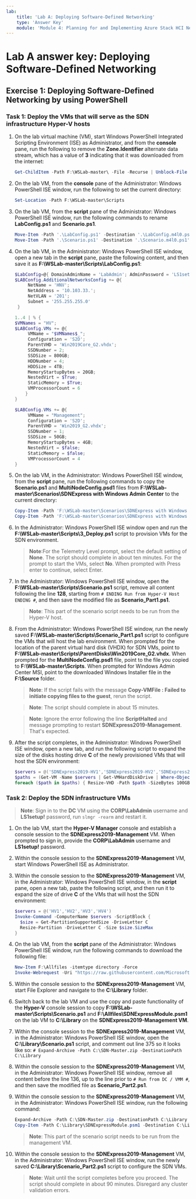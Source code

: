 ```yaml
---
lab:
    title: 'Lab A: Deploying Software-Defined Networking'
    type: 'Answer Key'
    module: 'Module 4: Planning for and Implementing Azure Stack HCI Networking'
---
```

# Lab A answer key: Deploying Software-Defined Networking

## Exercise 1: Deploying Software-Defined Networking by using PowerShell

### Task 1: Deploy the VMs that will serve as the SDN infrastructure Hyper-V hosts

1. On the lab virtual machine (VM), start Windows PowerShell Integrated Scripting Environment (ISE) as Administrator, and from the **console** pane, run the following to remove the **Zone.Identifier** alternate data stream, which has a value of **3** indicating that it was downloaded from the internet:

   ```powershell
   Get-ChildItem -Path F:\WSLab-master\ -File -Recurse | Unblock-File
   ```

1. On the lab VM, from the **console** pane of the Administrator: Windows PowerShell ISE window, run the following to set the current directory:

   ```powershell
   Set-Location -Path F:\WSLab-master\Scripts
   ```

1. On the lab VM, from the **script** pane of the Administrator: Windows PowerShell ISE window, run the following commands to rename **LabConfig.ps1** and **Scenario.ps1**.

   ```powershell
   Move-Item -Path '.\LabConfig.ps1' -Destination '.\LabConfig.m4l0.ps1' -Force -ErrorAction SilentlyContinue
   Move-Item -Path '.\Scenario.ps1' -Destination '.\Scenario.m4l0.ps1' -Force -ErrorAction SilentlyContinue
   ```

1. On the lab VM, in the Administrator: Windows PowerShell ISE window, open a new tab in the **script** pane, paste the following content, and then save it as **F:\\WSLab-master\\Scripts\\LabConfig.ps1**:

   ```powershell
   $LabConfig=@{ DomainAdminName = 'LabAdmin'; AdminPassword = 'LS1setup!'; Prefix = 'SDNExpress2019-'; SecureBoot = $false; SwitchName = 'LabSwitch'; DCEdition = '4'; VMs = @(); InstallSCVMM = 'No'; PullServerDC = $false; Internet = $true; AllowedVLANs = "1-400"; AdditionalNetworksInDC = $true; AdditionalNetworksConfig = @(); EnableGuestServiceInterface = $true}
   $LABConfig.AdditionalNetworksConfig += @{
        NetName = 'HNV';
        NetAddress = '10.103.33.';
        NetVLAN = '201';
        Subnet = '255.255.255.0'
    }

   1..4 | % {
   $VMNames = "HV";
   $LABConfig.VMs += @{
        VMName = "$VMNames$_";
        Configuration = 'S2D';
        ParentVHD = 'Win2019Core_G2.vhdx';
        SSDNumber = 2;
        SSDSize = 800GB;
        HDDNumber = 4;
        HDDSize = 4TB;
        MemoryStartupBytes = 20GB;
        NestedVirt = $True;
        StaticMemory = $True;
        VMProcessorCount = 6
       }
   }

   $LABConfig.VMs += @{
        VMName = "Management";
        Configuration = 'S2D';
        ParentVHD = 'Win2019_G2.vhdx';
        SSDNumber = 1;
        SSDSize = 50GB;
        MemoryStartupBytes = 4GB;
        NestedVirt = $false;
        StaticMemory = $false;
        VMProcessorCount = 4
   }
   ```

1. On the lab VM, in the Administrator: Windows PowerShell ISE window, from the **script** pane, run the following commands to copy the **Scenario.ps1** and **MultiNodeConfig.psd1** files from **F:\WSLab-master\Scenarios\SDNExpress with Windows Admin Center** to the current directory:

   ```powershell
   Copy-Item -Path 'F:\WSLab-master\Scenarios\SDNExpress with Windows Admin Center\Scenario.ps1' -Destination '.\'
   Copy-Item -Path 'F:\WSLab-master\Scenarios\SDNExpress with Windows Admin Center\MultiNodeConfig.psd1' -Destination '.\'
   ```

1. In the Administrator: Windows PowerShell ISE window open and run the **F:\\WSLab-master\\Scripts\\3_Deploy.ps1** script to provision VMs for the SDN environment.

   > **Note**:For the Telemetry Level prompt, select the default setting of **None**. The script should complete in about ten minutes. For the prompt to start the VMs, select **No**. When prompted with Press enter to continue, select Enter.

1. In the Administrator: Windows PowerShell ISE window, open the **F:\\WSLab-master\\Scripts\\Scenario.ps1** script, remove all content following the line **128**, starting from `# ENDING Run from Hyper-V Host ENDING #`, and then save the modified file as **Scenario_Part1.ps1**.

   > **Note**: This part of the scenario script needs to be run from the Hyper-V host.

1. From the Administrator: Windows PowerShell ISE window, run the newly saved **F:\\WSLab-master\\Scripts\\Scenario_Part1.ps1** script to configure the VMs that will host the lab environment. When prompted for the location of the parent virtual hard disk (VHDX) for SDN VMs, point to **F:\\WSLab-master\\Scripts\\ParentDisks\\Win2019Core_G2.vhdx**. When prompted for the **MultiNodeConfig.psd1** file, point to the file you copied to **F:\\WSLab-master\\Scripts**. When prompted for Windows Admin Center MSI, point to the downloaded Windows Installer file in the **F:\\Source** folder.

   > **Note**: If the script fails with the message **Copy-VMFile : Failed to initiate copying files to the guest**, rerun the script.

   > **Note**: The script should complete in about 15 minutes.

   > **Note**: Ignore the error following the line **ScriptHalted** and message prompting to restart **SDNExpress2019-Management**. That's expected.

1. After the script completes, in the Administrator: Windows PowerShell ISE window, open a new tab, and run the following script to expand the size of the disks hosting drive **C** of the newly provisioned VMs that will host the SDN environment:

   ```powershell
   $servers = @('SDNExpress2019-HV1','SDNExpress2019-HV2','SDNExpress2019-HV3','SDNExpress2019-HV4')
   $paths = (Get-VM -Name $servers | Get-VMHardDiskDrive | Where-Object {$_.ControllerLocation -eq 0} | Select-Object Path).Path
   foreach ($path in $paths) { Resize-VHD -Path $path -SizeBytes 100GB }
   ```

### Task 2: Deploy the SDN infrastructure VMs

   > **Note**: Sign in to the **DC** VM using the **CORP\\LabAdmin** username and **LS1setup!** password, run `slmgr -rearm` and restart it.

1. On the lab VM, start the **Hyper-V Manager** console and establish a console session to the **SDNExpress2019-Management** VM. When prompted to sign in, provide the **CORP\\LabAdmin** username and **LS1setup!** password.

1. Within the console session to the **SDNExpress2019-Management** VM, start Windows PowerShell ISE as Administrator.

1. Within the console session to the **SDNExpress2019-Management** VM, in the Administrator: Windows PowerShell ISE window, in the **script** pane, open a new tab, paste the following script, and then run it to expand the size of drive **C** of the VMs that will host the SDN environment:

   ```powershell
   $servers = @('HV1','HV2','HV3','HV4')
   Invoke-Command -ComputerName $servers -ScriptBlock {
     $size = Get-PartitionSupportedSize -DriveLetter C
     Resize-Partition -DriveLetter C -Size $size.SizeMax
   }
   ```
1. On the lab VM, from the **script** pane of the Administrator: Windows PowerShell ISE window, run the following commands to download the following file:

   ```powershell
   New-Item F:\Allfiles -itemtype directory -Force
   Invoke-Webrequest -Uri "https://raw.githubusercontent.com/MicrosoftLearning/WS-013T00-Azure-Stack-HCI/master/Allfiles/SDNExpressModule.psm1" -Outfile "F:\Allfiles\SDNExpressModule.psm1"
   ```

1. Within the console session to the **SDNExpress2019-Management** VM, start File Explorer and navigate to the **C:\\Library** folder.

1. Switch back to the lab VM and use the copy and paste functionality of the **Hyper-V** console session to copy **F:\WSLab-master\Scripts\Scenario.ps1** and **F:\Allfiles\SDNExpressModule.psm1** on the lab VM to **C:\Library** on the **SDNExpress2019-Management VM**.

1. Within the console session to the **SDNExpress2019-Management** VM, in the Administrator: Windows PowerShell ISE window, open the **C:\\Library\\Scenario.ps1** script, and comment out line 375 so it looks like so: `# Expand-Archive -Path C:\SDN-Master.zip -DestinationPath C:\Library` 

1. Within the console session to the **SDNExpress2019-Management** VM, in the Administrator: Windows PowerShell ISE window, remove all content before the line 136, up to the line prior to `# Run from DC / VMM #`, and then save the modified file as **Scenario_Part2.ps1**.

1. Within the console session to the **SDNExpress2019-Management** VM, in the Administrator: Windows PowerShell ISE window, run the following command:

   ```powershell
   Expand-Archive -Path C:\SDN-Master.zip -DestinationPath C:\Library
   Copy-Item -Path C:\Library\SDNExpressModule.psm1 -Destination C:\Library\SDN-master\SDNExpress\scripts -Force
   ```
   > **Note**: This part of the scenario script needs to be run from the management VM.

1. Within the console session to the **SDNExpress2019-Management** VM, in the Administrator: Windows PowerShell ISE window, run the newly saved **C:\\Library\\Scenario_Part2.ps1** script to configure the SDN VMs.

   > **Note**: Wait until the script completes before you proceed. The script should complete in about 90 minutes. Disregard any cluster validation errors.
